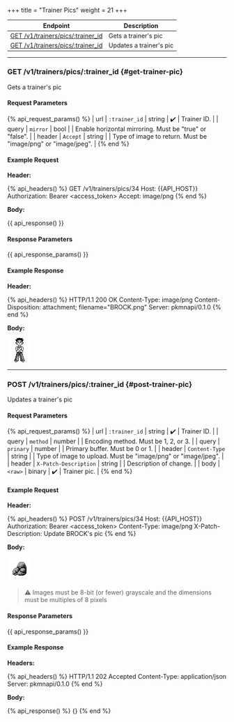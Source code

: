 +++
title = "Trainer Pics"
weight = 21
+++

| Endpoint                                               | Description             |
|--------------------------------------------------------|-------------------------|
| [GET /v1/trainers/pics/:trainer_id](#get-trainer-pic)  | Gets a trainer's pic    |
| [GET /v1/trainers/pics/:trainer_id](#post-trainer-pic) | Updates a trainer's pic |

---

### GET /v1/trainers/pics/:trainer_id {#get-trainer-pic}

Gets a trainer's pic

#### Request Parameters

{% api_request_params() %}
| url    | `:trainer_id` | string | ✔️ | Trainer ID.                                                   |
| query  | `mirror`      | bool   |   | Enable horizontal mirroring. Must be "true" or "false".       |
| header | `Accept`      | string |   | Type of image to return. Must be "image/png" or "image/jpeg". |
{% end %}

#### Example Request

**Header:**

{% api_headers() %}
GET /v1/trainers/pics/34
Host: {{API_HOST}}
Authorization: Bearer <access_token>
Accept: image/png
{% end %}

**Body:**

{{ api_response() }}

#### Response Parameters

{{ api_response_params() }}

#### Example Response

**Header:**

{% api_headers() %}
HTTP/1.1 200 OK
Content-Type: image/png
Content-Disposition: attachment; filename="BROCK.png"
Server: pkmnapi/0.1.0
{% end %}

**Body:**

![BROCK.png](/img/response/BROCK.png)

---

### POST /v1/trainers/pics/:trainer_id {#post-trainer-pic}

Updates a trainer's pic

#### Request Parameters

{% api_request_params() %}
| url    | `:trainer_id`         | string | ✔️ | Trainer ID.                                                   |
| query  | `method`              | number |   | Encoding method. Must be 1, 2, or 3.                          |
| query  | `prinary`             | number |   | Primary buffer. Must be 0 or 1.                               |
| header | `Content-Type`        | string |   | Type of image to upload. Must be "image/png" or "image/jpeg". |
| header | `X-Patch-Description` | string |   | Description of change.                                        |
| body   | `<raw>`               | binary | ✔️ | Trainer pic.                                                  |
{% end %}

#### Example Request

**Header:**

{% api_headers() %}
POST /v1/trainers/pics/34
Host: {{API_HOST}}
Authorization: Bearer <access_token>
Content-Type: image/png
X-Patch-Description: Update BROCK's pic
{% end %}

**Body:**

![rock.png](/img/request/rock.png)

> ⚠️ Images must be 8-bit (or fewer) grayscale and the dimensions must be multiples of 8 pixels

#### Response Parameters

{{ api_response_params() }}

#### Example Response

**Headers:**

{% api_headers() %}
HTTP/1.1 202 Accepted
Content-Type: application/json
Server: pkmnapi/0.1.0
{% end %}

**Body:**

{% api_response() %}
{}
{% end %}

